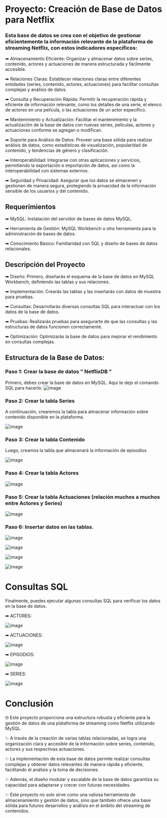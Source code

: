 
# Proyecto: Creación de Base de Datos para Netflix
### Esta base de datos se crea con el objetivo de gestionar eficientemente la información relevante de la plataforma de streaming Netflix, con estos indicadores específicos: 

 ➡ Almacenamiento Eficiente: Organizar y almacenar datos sobre series, contenido, actores y actuaciones de manera estructurada y fácilmente accesible.

 ➡ Relaciones Claras: Establecer relaciones claras entre diferentes entidades (series, contenido, actores, actuaciones) para facilitar consultas complejas y análisis de datos.

 ➡ Consulta y Recuperación Rápida: Permitir la recuperación rápida y eficiente de información relevante, como los detalles de una serie, el elenco de actores en una película, o las actuaciones de un actor específico.

 ➡ Mantenimiento y Actualización: Facilitar el mantenimiento y la actualización de la base de datos con nuevas series, películas, actores y actuaciones conforme se agregan o modifican.

 ➡ Soporte para Análisis de Datos: Proveer una base sólida para realizar análisis de datos, como estadísticas de visualización, popularidad de contenido, y tendencias de género y clasificación.

 ➡ Interoperabilidad: Integrarse con otras aplicaciones y servicios, permitiendo la exportación e importación de datos, así como la interoperabilidad con sistemas externos.

 ➡ Seguridad y Privacidad: Asegurar que los datos se almacenen y gestionen de manera segura, protegiendo la privacidad de la información sensible de los usuarios y del contenido.
## Requerimientos

➡ MySQL: Instalación del servidor de bases de datos MySQL.

➡ Herramienta de Gestión: MySQL Workbench u otra herramienta para la administración de bases de datos.

➡ Conocimiento Básico: Familiaridad con SQL y diseño de bases de datos relacionales.

## Descripción del Proyecto
➡ Diseño: Primero, diseñarás el esquema de la base de datos en MySQL Workbench, definiendo las tablas y sus relaciones.

➡ Implementación: Crearás las tablas y las insertarás con datos de muestra para pruebas.

➡ Consultas: Desarrollarás diversas consultas SQL para interactuar con los datos de la base de datos.

➡ Pruebas: Realizarás pruebas para asegurarte de que las consultas y las estructuras de datos funcionen correctamente.

➡ Optimización: Optimizarás la base de datos para mejorar el rendimiento en consultas complejas.

## Estructura de la Base de Datos:
### Paso 1: Crear la base de datos " NetflixDB "
Primero, debes crear la base de datos en MySQL. Aquí te dejo el comando SQL para hacerlo:
![image](https://github.com/user-attachments/assets/8c38cb94-25e5-4071-9e8f-d23c189666cc)

### Paso 2: Crear la tabla Series
A continuación, crearemos la tabla para almacenar información sobre contenido disponible en la plataforma.

![image](https://github.com/user-attachments/assets/f0629a56-27e7-4fe3-ac7d-9c31ff620c39)


### Paso 3: Crear la tabla Contenido
Luego, creamos la tabla que almacenará la información de episodios

![image](https://github.com/user-attachments/assets/5c2fbeed-333f-4872-b0ba-01949efe31fe)


### Paso 4: Crear la tabla Actores

![image](https://github.com/user-attachments/assets/29187e3a-05d2-42fb-9666-6a238073bbb2)

### Paso 5: Crear  la tabla Actuaciones (relación muchos a muchos entre Actores y Series)

![image](https://github.com/user-attachments/assets/4031507f-3229-450e-8452-879d670a032a)


### Paso 6: Insertar datos en las tablas.

![image](https://github.com/user-attachments/assets/5b8d4079-228d-4430-81a9-53bc88669e28)

![image](https://github.com/user-attachments/assets/38342e9e-0905-4f2d-b18c-3344d0c048df)

![image](https://github.com/user-attachments/assets/767136fb-535f-46f1-b68f-59f9f5a7505b)

![image](https://github.com/user-attachments/assets/6ae56657-0270-42e8-9ff1-0268184333e3)



# Consultas SQL
Finalmente, puedes ejecutar algunas consultas SQL para verificar los datos en la base de datos.

 ➡ ACTORES: 
 
 ![image](https://github.com/user-attachments/assets/acdf00be-6155-4891-ae97-0326d756f3e2)

 ➡ ACTUACIONES: 
 
 ![image](https://github.com/user-attachments/assets/c6f83df8-8a1f-4743-ae38-c713073ee7bb)

 ➡ EPISODIOS: 
 
 ![image](https://github.com/user-attachments/assets/4114ab0f-6973-427f-b9f7-9dc34cd05328)

 ➡ SERIES: 
 
 ![image](https://github.com/user-attachments/assets/80dfdf34-4c2e-41df-a9c2-1ca92d035bb6)

# Conclusión
🤓 Este proyecto proporciona una estructura robusta y eficiente para la gestión de datos de una plataforma de streaming como Netflix utilizando MySQL.
 
✨ A través de la creación de varias tablas relacionadas, se logra una organización clara y accesible de la información sobre series, contenido, actores y sus respectivas actuaciones. 

✨ La implementación de esta base de datos permite realizar consultas complejas y obtener datos relevantes de manera rápida y eficiente, facilitando el análisis y la toma de decisiones. 

✨ Además, el diseño modular y escalable de la base de datos garantiza su capacidad para adaptarse y crecer con futuras necesidades. 

✨ Este proyecto no solo sirve como una valiosa herramienta de almacenamiento y gestión de datos, sino que también ofrece una base sólida para futuros desarrollos y análisis en el ámbito del streaming de contenidos.



